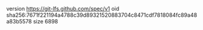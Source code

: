 version https://git-lfs.github.com/spec/v1
oid sha256:7671f221194a4788c39d89321520883704c8471cdf7818084fc89a48a83b5578
size 6898
